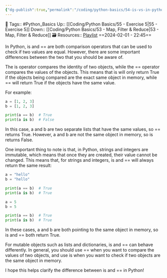 ```yaml
---
{"dg-publish":true,"permalink":"/coding/python-basics/54-is-vs-in-python/","dgPassFrontmatter":true,"noteIcon":"3","created":"2024-02-01T22:45:06.147+05:30","updated":"2024-02-04T22:01:33.195+05:30"}
---
```


🧶 Tags:: #Python_Basics 
Up:: [[Coding/Python Basics/55 - Exercise 5\|55 - Exercise 5]]
Down:: [[Coding/Python Basics/53 - Map, Filter & Reduce\|53 - Map, Filter & Reduce]]
🗃 Resources:: [Playlist](https://www.youtube.com/playlist?list=PLu0W_9lII9agwh1XjRt242xIpHhPT2llg)
==2024-02-01 - 22:45==

In Python, is and == are both comparison operators that can be used to check if two values are equal. However, there are some important differences between the two that you should be aware of.

The is operator compares the identity of two objects, while the == operator compares the values of the objects. This means that is will only return True if the objects being compared are the exact same object in memory, while == will return True if the objects have the same value.

For example:
```python
a = [1, 2, 3]
b = [1, 2, 3]

print(a == b)  # True
print(a is b)  # False
```

In this case, a and b are two separate lists that have the same values, so == returns True. However, a and b are not the same object in memory, so is returns False.

One important thing to note is that, in Python, strings and integers are immutable, which means that once they are created, their value cannot be changed. This means that, for strings and integers, is and == will always return the same result:
```python
a = "hello"
b = "hello"

print(a == b)  # True
print(a is b)  # True

a = 5
b = 5

print(a == b)  # True
print(a is b)  # True
```

In these cases, a and b are both pointing to the same object in memory, so is and == both return True.

For mutable objects such as lists and dictionaries, is and == can behave differently. In general, you should use == when you want to compare the values of two objects, and use is when you want to check if two objects are the same object in memory.

I hope this helps clarify the difference between is and == in Python!